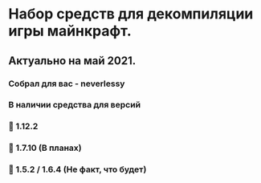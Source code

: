 # Набор средств для декомпиляции игры майнкрафт.
## Актуально на май 2021.

### Собрал для вас - neverlessy
### В наличии средства для версий
   ### 🥇 1.12.2
   ### 🥈 1.7.10 (В планах)
   ### 🥉 1.5.2 / 1.6.4 (Не факт, что будет)
